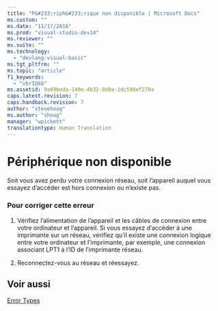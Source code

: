 ```yaml
---
title: "P&#233;riph&#233;rique non disponible | Microsoft Docs"
ms.custom: ""
ms.date: "11/17/2016"
ms.prod: "visual-studio-dev14"
ms.reviewer: ""
ms.suite: ""
ms.technology: 
  - "devlang-visual-basic"
ms.tgt_pltfrm: ""
ms.topic: "article"
f1_keywords: 
  - "vbrID68"
ms.assetid: 9a89beda-140e-4b32-8d0a-2dc598ef279a
caps.latest.revision: 7
caps.handback.revision: 7
author: "stevehoag"
ms.author: "shoag"
manager: "wpickett"
translationtype: Human Translation
---
```

# P&#233;riph&#233;rique non disponible
Soit vous avez perdu votre connexion réseau, soit l’appareil auquel vous essayez d’accéder est hors connexion ou n’existe pas.  
  
### Pour corriger cette erreur  
  
1.  Vérifiez l’alimentation de l’appareil et les câbles de connexion entre votre ordinateur et l’appareil. Si vous essayez d’accéder à une imprimante sur un réseau, vérifiez qu’il existe une connexion logique entre votre ordinateur et l’imprimante, par exemple, une connexion associant LPT1 à l’ID de l’imprimante réseau.  
  
2.  Reconnectez\-vous au réseau et réessayez.  
  
## Voir aussi  
 [Error Types](../../visual-basic/programming-guide/language-features/error-types.md)